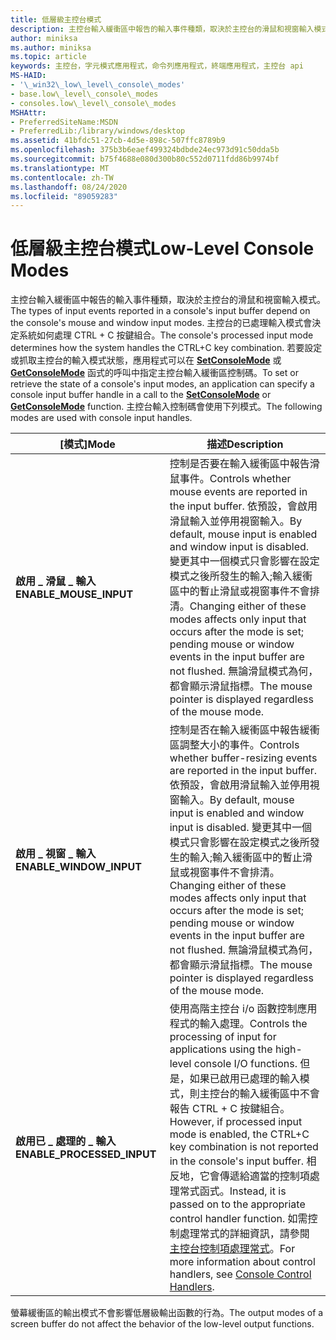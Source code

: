 ```yaml
---
title: 低層級主控台模式
description: 主控台輸入緩衝區中報告的輸入事件種類，取決於主控台的滑鼠和視窗輸入模式。
author: miniksa
ms.author: miniksa
ms.topic: article
keywords: 主控台，字元模式應用程式，命令列應用程式，終端應用程式，主控台 api
MS-HAID:
- '\_win32\_low\_level\_console\_modes'
- base.low\_level\_console\_modes
- consoles.low\_level\_console\_modes
MSHAttr:
- PreferredSiteName:MSDN
- PreferredLib:/library/windows/desktop
ms.assetid: 41bfdc51-27cb-4d5e-898c-507ffc8789b9
ms.openlocfilehash: 375b3b6eaef499324bdbde24ec973d91c50dda5b
ms.sourcegitcommit: b75f4688e080d300b80c552d0711fdd86b9974bf
ms.translationtype: MT
ms.contentlocale: zh-TW
ms.lasthandoff: 08/24/2020
ms.locfileid: "89059283"
---
```

# <a name="low-level-console-modes"></a><span data-ttu-id="08df0-104">低層級主控台模式</span><span class="sxs-lookup"><span data-stu-id="08df0-104">Low-Level Console Modes</span></span>


<span data-ttu-id="08df0-105">主控台輸入緩衝區中報告的輸入事件種類，取決於主控台的滑鼠和視窗輸入模式。</span><span class="sxs-lookup"><span data-stu-id="08df0-105">The types of input events reported in a console's input buffer depend on the console's mouse and window input modes.</span></span> <span data-ttu-id="08df0-106">主控台的已處理輸入模式會決定系統如何處理 CTRL + C 按鍵組合。</span><span class="sxs-lookup"><span data-stu-id="08df0-106">The console's processed input mode determines how the system handles the CTRL+C key combination.</span></span> <span data-ttu-id="08df0-107">若要設定或抓取主控台的輸入模式狀態，應用程式可以在 [**SetConsoleMode**](setconsolemode.md) 或 [**GetConsoleMode**](getconsolemode.md) 函式的呼叫中指定主控台輸入緩衝區控制碼。</span><span class="sxs-lookup"><span data-stu-id="08df0-107">To set or retrieve the state of a console's input modes, an application can specify a console input buffer handle in a call to the [**SetConsoleMode**](setconsolemode.md) or [**GetConsoleMode**](getconsolemode.md) function.</span></span> <span data-ttu-id="08df0-108">主控台輸入控制碼會使用下列模式。</span><span class="sxs-lookup"><span data-stu-id="08df0-108">The following modes are used with console input handles.</span></span>


| <span data-ttu-id="08df0-109">[模式]</span><span class="sxs-lookup"><span data-stu-id="08df0-109">Mode</span></span>                         | <span data-ttu-id="08df0-110">描述</span><span class="sxs-lookup"><span data-stu-id="08df0-110">Description</span></span>                                                                                                                                                                                                                                                                                                                                                                                           |
|------------------------------|-------------------------------------------------------------------------------------------------------------------------------------------------------------------------------------------------------------------------------------------------------------------------------------------------------------------------------------------------------------------------------------------------------|
| <span data-ttu-id="08df0-111">**啟用 \_ 滑鼠 \_ 輸入**</span><span class="sxs-lookup"><span data-stu-id="08df0-111">**ENABLE\_MOUSE\_INPUT**</span></span>     | <span data-ttu-id="08df0-112">控制是否要在輸入緩衝區中報告滑鼠事件。</span><span class="sxs-lookup"><span data-stu-id="08df0-112">Controls whether mouse events are reported in the input buffer.</span></span> <span data-ttu-id="08df0-113">依預設，會啟用滑鼠輸入並停用視窗輸入。</span><span class="sxs-lookup"><span data-stu-id="08df0-113">By default, mouse input is enabled and window input is disabled.</span></span> <span data-ttu-id="08df0-114">變更其中一個模式只會影響在設定模式之後所發生的輸入;輸入緩衝區中的暫止滑鼠或視窗事件不會排清。</span><span class="sxs-lookup"><span data-stu-id="08df0-114">Changing either of these modes affects only input that occurs after the mode is set; pending mouse or window events in the input buffer are not flushed.</span></span> <span data-ttu-id="08df0-115">無論滑鼠模式為何，都會顯示滑鼠指標。</span><span class="sxs-lookup"><span data-stu-id="08df0-115">The mouse pointer is displayed regardless of the mouse mode.</span></span>                                                |
| <span data-ttu-id="08df0-116">**啟用 \_ 視窗 \_ 輸入**</span><span class="sxs-lookup"><span data-stu-id="08df0-116">**ENABLE\_WINDOW\_INPUT**</span></span>    | <span data-ttu-id="08df0-117">控制是否在輸入緩衝區中報告緩衝區調整大小的事件。</span><span class="sxs-lookup"><span data-stu-id="08df0-117">Controls whether buffer-resizing events are reported in the input buffer.</span></span> <span data-ttu-id="08df0-118">依預設，會啟用滑鼠輸入並停用視窗輸入。</span><span class="sxs-lookup"><span data-stu-id="08df0-118">By default, mouse input is enabled and window input is disabled.</span></span> <span data-ttu-id="08df0-119">變更其中一個模式只會影響在設定模式之後所發生的輸入;輸入緩衝區中的暫止滑鼠或視窗事件不會排清。</span><span class="sxs-lookup"><span data-stu-id="08df0-119">Changing either of these modes affects only input that occurs after the mode is set; pending mouse or window events in the input buffer are not flushed.</span></span> <span data-ttu-id="08df0-120">無論滑鼠模式為何，都會顯示滑鼠指標。</span><span class="sxs-lookup"><span data-stu-id="08df0-120">The mouse pointer is displayed regardless of the mouse mode.</span></span>                                      |
| <span data-ttu-id="08df0-121">**啟用已 \_ 處理的 \_ 輸入**</span><span class="sxs-lookup"><span data-stu-id="08df0-121">**ENABLE\_PROCESSED\_INPUT**</span></span> | <span data-ttu-id="08df0-122">使用高階主控台 i/o 函數控制應用程式的輸入處理。</span><span class="sxs-lookup"><span data-stu-id="08df0-122">Controls the processing of input for applications using the high-level console I/O functions.</span></span> <span data-ttu-id="08df0-123">但是，如果已啟用已處理的輸入模式，則主控台的輸入緩衝區中不會報告 CTRL + C 按鍵組合。</span><span class="sxs-lookup"><span data-stu-id="08df0-123">However, if processed input mode is enabled, the CTRL+C key combination is not reported in the console's input buffer.</span></span> <span data-ttu-id="08df0-124">相反地，它會傳遞給適當的控制項處理常式函式。</span><span class="sxs-lookup"><span data-stu-id="08df0-124">Instead, it is passed on to the appropriate control handler function.</span></span> <span data-ttu-id="08df0-125">如需控制處理常式的詳細資訊，請參閱 [主控台控制項處理常式](console-control-handlers.md)。</span><span class="sxs-lookup"><span data-stu-id="08df0-125">For more information about control handlers, see [Console Control Handlers](console-control-handlers.md).</span></span> |



<span data-ttu-id="08df0-126">螢幕緩衝區的輸出模式不會影響低層級輸出函數的行為。</span><span class="sxs-lookup"><span data-stu-id="08df0-126">The output modes of a screen buffer do not affect the behavior of the low-level output functions.</span></span>








